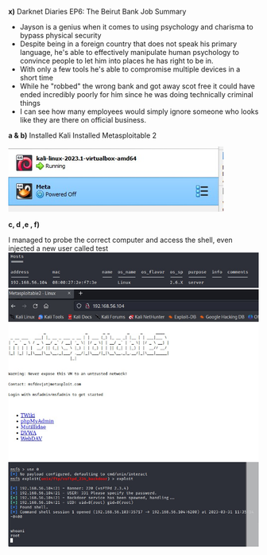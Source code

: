 **x)**
Darknet Diaries EP6: The Beirut Bank Job Summary
- Jayson is a genius when it comes to using psychology and charisma to bypass physical security
- Despite being in a foreign country that does not speak his primary language, he's able to effectively manipulate human psychology to convince people to let him into places he has right to be in.
- With only a few tools he's able to compromise multiple devices in a short time
- While he "robbed" the wrong bank and got away scot free it could have ended incredibly poorly for him since he was doing technically criminal things
- I can see how many employees would simply ignore someone who looks like they are there on official business.

**a & b)**
Installed Kali
Installed Metasploitable 2

![image](https://github.com/JoonasDemo/Tunkeutumistestaus/blob/main/KaliMeta.jpg)

**c, d ,e , f)**

I managed to probe the correct computer and access the shell, even injected a new user called test
![image](https://github.com/JoonasDemo/Tunkeutumistestaus/blob/main/scan%201.jpg)
![image](https://github.com/JoonasDemo/Tunkeutumistestaus/blob/main/scan%202.jpg)
![image](https://github.com/JoonasDemo/Tunkeutumistestaus/blob/main/scan%203.jpg)
